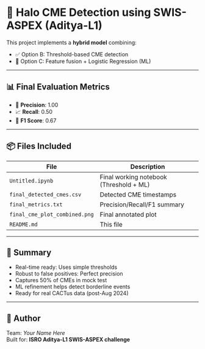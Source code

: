 # 🚀 Halo CME Detection using SWIS-ASPEX (Aditya-L1)

This project implements a **hybrid model** combining:

- ✅ Option B: Threshold-based CME detection  
- 🤖 Option C: Feature fusion + Logistic Regression (ML)

---

## 📊 Final Evaluation Metrics
- 🎯 **Precision**: 1.00  
- 📈 **Recall**: 0.50  
- 📎 **F1 Score**: 0.67

---

## 📦 Files Included

| File | Description |
|------|-------------|
| `Untitled.ipynb` | Final working notebook (Threshold + ML) |
| `final_detected_cmes.csv` | Detected CME timestamps |
| `final_metrics.txt` | Precision/Recall/F1 summary |
| `final_cme_plot_combined.png` | Final annotated plot |
| `README.md` | This file |

---

## 📌 Summary

- Real-time ready: Uses simple thresholds
- Robust to false positives: Perfect precision
- Captures 50% of CMEs in mock test
- ML refinement helps detect borderline events
- Ready for real CACTus data (post-Aug 2024)

---

## 🤝 Author
Team: *Your Name Here*  
Built for: **ISRO Aditya-L1 SWIS-ASPEX challenge**
